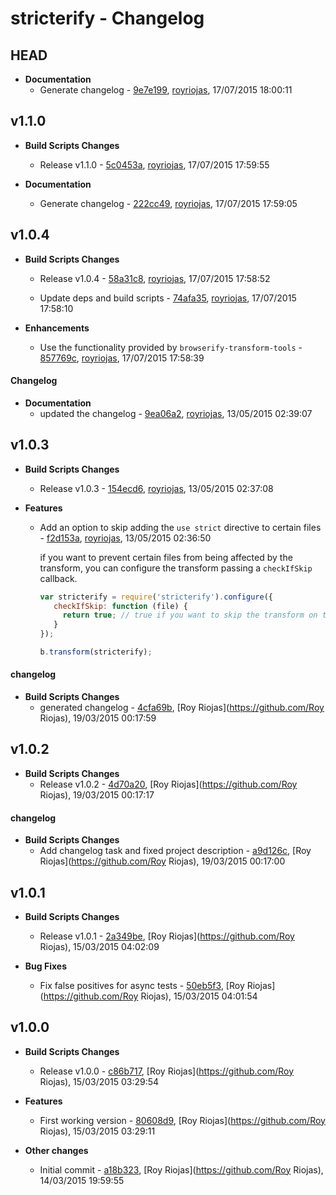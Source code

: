 
# stricterify - Changelog
## HEAD
- **Documentation**
  - Generate changelog - [9e7e199]( https://github.com/royriojas/stricterify/commit/9e7e199 ), [royriojas](https://github.com/royriojas), 17/07/2015 18:00:11

    
## v1.1.0
- **Build Scripts Changes**
  - Release v1.1.0 - [5c0453a]( https://github.com/royriojas/stricterify/commit/5c0453a ), [royriojas](https://github.com/royriojas), 17/07/2015 17:59:55

    
- **Documentation**
  - Generate changelog - [222cc49]( https://github.com/royriojas/stricterify/commit/222cc49 ), [royriojas](https://github.com/royriojas), 17/07/2015 17:59:05

    
## v1.0.4
- **Build Scripts Changes**
  - Release v1.0.4 - [58a31c8]( https://github.com/royriojas/stricterify/commit/58a31c8 ), [royriojas](https://github.com/royriojas), 17/07/2015 17:58:52

    
  - Update deps and build scripts - [74afa35]( https://github.com/royriojas/stricterify/commit/74afa35 ), [royriojas](https://github.com/royriojas), 17/07/2015 17:58:10

    
- **Enhancements**
  - Use the functionality provided by `browserify-transform-tools` - [857769c]( https://github.com/royriojas/stricterify/commit/857769c ), [royriojas](https://github.com/royriojas), 17/07/2015 17:58:39

    
#### Changelog
- **Documentation**
  - updated the changelog - [9ea06a2]( https://github.com/royriojas/stricterify/commit/9ea06a2 ), [royriojas](https://github.com/royriojas), 13/05/2015 02:39:07

    
## v1.0.3
- **Build Scripts Changes**
  - Release v1.0.3 - [154ecd6]( https://github.com/royriojas/stricterify/commit/154ecd6 ), [royriojas](https://github.com/royriojas), 13/05/2015 02:37:08

    
- **Features**
  - Add an option to skip adding the `use strict` directive to certain files - [f2d153a]( https://github.com/royriojas/stricterify/commit/f2d153a ), [royriojas](https://github.com/royriojas), 13/05/2015 02:36:50

    if you want to prevent certain files from being affected by the transform, you can configure the transform passing a `checkIfSkip` callback.
    
    ```javascript
    var stricterify = require('stricterify').configure({
       checkIfSkip: function (file) {
         return true; // true if you want to skip the transform on the given file or false if you don't.
       }
    });
    
    b.transform(stricterify);
    ```
    
#### changelog
- **Build Scripts Changes**
  - generated changelog - [4cfa69b]( https://github.com/royriojas/stricterify/commit/4cfa69b ), [Roy Riojas](https://github.com/Roy Riojas), 19/03/2015 00:17:59

    
## v1.0.2
- **Build Scripts Changes**
  - Release v1.0.2 - [4d70a20]( https://github.com/royriojas/stricterify/commit/4d70a20 ), [Roy Riojas](https://github.com/Roy Riojas), 19/03/2015 00:17:17

    
#### changelog
- **Build Scripts Changes**
  - Add changelog task and fixed project description - [a9d126c]( https://github.com/royriojas/stricterify/commit/a9d126c ), [Roy Riojas](https://github.com/Roy Riojas), 19/03/2015 00:17:00

    
## v1.0.1
- **Build Scripts Changes**
  - Release v1.0.1 - [2a349be]( https://github.com/royriojas/stricterify/commit/2a349be ), [Roy Riojas](https://github.com/Roy Riojas), 15/03/2015 04:02:09

    
- **Bug Fixes**
  - Fix false positives for async tests - [50eb5f3]( https://github.com/royriojas/stricterify/commit/50eb5f3 ), [Roy Riojas](https://github.com/Roy Riojas), 15/03/2015 04:01:54

    
## v1.0.0
- **Build Scripts Changes**
  - Release v1.0.0 - [c86b717]( https://github.com/royriojas/stricterify/commit/c86b717 ), [Roy Riojas](https://github.com/Roy Riojas), 15/03/2015 03:29:54

    
- **Features**
  - First working version - [80608d9]( https://github.com/royriojas/stricterify/commit/80608d9 ), [Roy Riojas](https://github.com/Roy Riojas), 15/03/2015 03:29:11

    
- **Other changes**
  - Initial commit - [a18b323]( https://github.com/royriojas/stricterify/commit/a18b323 ), [Roy Riojas](https://github.com/Roy Riojas), 14/03/2015 19:59:55

    
